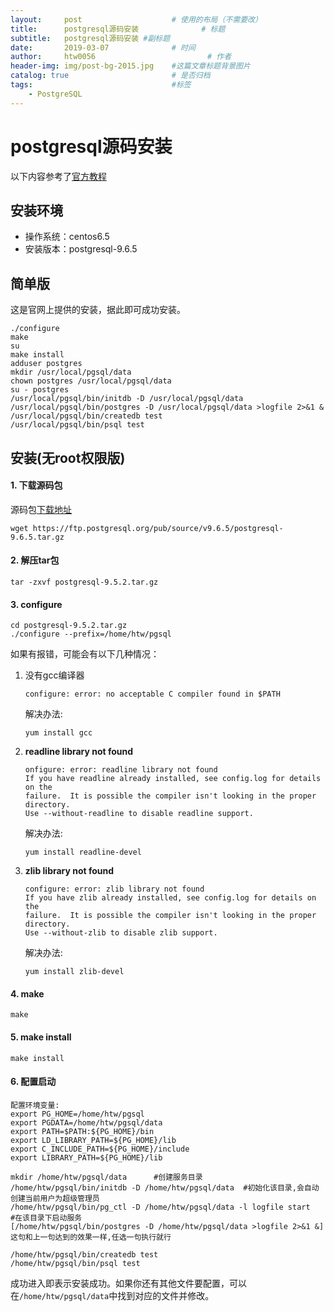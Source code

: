 ```yaml
---
layout:     post   				    # 使用的布局（不需要改）
title:      postgresql源码安装				# 标题 
subtitle:   postgresql源码安装 #副标题
date:       2019-03-07 				# 时间
author:     htw0056 						# 作者
header-img: img/post-bg-2015.jpg 	#这篇文章标题背景图片
catalog: true 						# 是否归档
tags:								#标签
    - PostgreSQL
---
```

# postgresql源码安装

以下内容参考了[官方教程](https://www.postgresql.org/docs/9.6/static/installation.html)

## 安装环境

- 操作系统：centos6.5
- 安装版本：postgresql-9.6.5


## 简单版

这是官网上提供的安装，据此即可成功安装。

```
./configure
make
su
make install
adduser postgres
mkdir /usr/local/pgsql/data
chown postgres /usr/local/pgsql/data
su - postgres
/usr/local/pgsql/bin/initdb -D /usr/local/pgsql/data
/usr/local/pgsql/bin/postgres -D /usr/local/pgsql/data >logfile 2>&1 &
/usr/local/pgsql/bin/createdb test
/usr/local/pgsql/bin/psql test
```

## 安装(无root权限版)


#### 1. 下载源码包

源码包[下载地址](https://www.postgresql.org/ftp/source/)

```
wget https://ftp.postgresql.org/pub/source/v9.6.5/postgresql-9.6.5.tar.gz
```

#### 2. 解压tar包

```
tar -zxvf postgresql-9.5.2.tar.gz
```

#### 3. configure

```
cd postgresql-9.5.2.tar.gz
./configure --prefix=/home/htw/pgsql
```

如果有报错，可能会有以下几种情况：

1. 没有gcc编译器

   ```
   configure: error: no acceptable C compiler found in $PATH
   ```
   解决办法:

   `yum install gcc`

2. **readline library not found**

   ```
   onfigure: error: readline library not found
   If you have readline already installed, see config.log for details on the
   failure.  It is possible the compiler isn't looking in the proper directory.
   Use --without-readline to disable readline support.
   ```

   解决办法:  

   `yum install readline-devel`

3. **zlib library not found**

   ```
   configure: error: zlib library not found
   If you have zlib already installed, see config.log for details on the
   failure.  It is possible the compiler isn't looking in the proper directory.
   Use --without-zlib to disable zlib support.
   ```

   解决办法:  

   `yum install zlib-devel`


#### 4. make

```
make
```

#### 5. make install

```
make install
```

#### 6. 配置启动

```
配置环境变量:
export PG_HOME=/home/htw/pgsql
export PGDATA=/home/htw/pgsql/data
export PATH=$PATH:${PG_HOME}/bin
export LD_LIBRARY_PATH=${PG_HOME}/lib
export C_INCLUDE_PATH=${PG_HOME}/include
export LIBRARY_PATH=${PG_HOME}/lib
```

```
mkdir /home/htw/pgsql/data		#创建服务目录
/home/htw/pgsql/bin/initdb -D /home/htw/pgsql/data	#初始化该目录,会自动创建当前用户为超级管理员
/home/htw/pgsql/bin/pg_ctl -D /home/htw/pgsql/data -l logfile start		#在该目录下启动服务
[/home/htw/pgsql/bin/postgres -D /home/htw/pgsql/data >logfile 2>&1 &]这句和上一句达到的效果一样,任选一句执行就行

/home/htw/pgsql/bin/createdb test
/home/htw/pgsql/bin/psql test
```

成功进入即表示安装成功。如果你还有其他文件要配置，可以在`/home/htw/pgsql/data`中找到对应的文件并修改。

